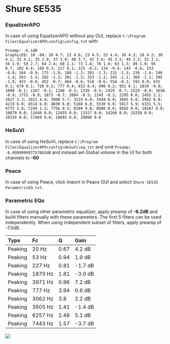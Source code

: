 # Shure SE535

### EqualizerAPO
In case of using EqualizerAPO without any GUI, replace `C:\Program Files\EqualizerAPO\config\config.txt`
with:
```
Preamp: -6.1dB
GraphicEQ: 10 -84; 20 4.7; 22 4.6; 23 4.5; 25 4.4; 26 4.3; 28 4.2; 30 4.1; 32 4.1; 35 3.9; 37 3.8; 40 3.7; 42 3.6; 45 3.5; 49 3.3; 52 3.1; 56 2.9; 59 2.7; 64 2.4; 68 2.1; 73 1.8; 78 1.6; 83 1.3; 89 1.0; 95 0.7; 102 0.4; 109 0.3; 117 0.1; 125 -0.2; 134 -0.4; 143 -0.6; 153 -0.8; 164 -0.9; 175 -1.0; 188 -1.2; 201 -1.3; 215 -1.3; 230 -1.4; 246 -1.4; 263 -1.4; 282 -1.3; 301 -1.3; 323 -1.2; 345 -1.1; 369 -1.1; 395 -1.0; 423 -0.8; 452 -0.7; 484 -0.6; 518 -0.6; 554 -0.2; 593 0.0; 635 0.1; 679 0.1; 726 0.2; 777 0.4; 832 0.4; 890 0.2; 952 0.1; 1019 -0.0; 1090 -0.1; 1167 -0.2; 1248 -0.3; 1336 -0.5; 1429 -0.7; 1529 -0.9; 1636 -0.9; 1751 -0.9; 1873 -0.7; 2004 -0.5; 2145 -0.2; 2295 0.6; 2455 2.1; 2627 3.3; 2811 4.4; 3008 5.7; 3219 6.0; 3444 6.0; 3685 6.0; 3943 6.0; 4219 6.0; 4514 6.0; 4830 6.0; 5168 6.0; 5530 6.0; 5917 5.9; 6331 5.5; 6775 3.9; 7249 1.3; 7756 0.3; 8299 0.0; 8880 0.0; 9502 0.0; 10167 0.0; 10879 0.0; 11640 0.0; 12455 0.0; 13327 0.0; 14260 0.0; 15258 0.0; 16326 0.0; 17469 0.0; 18692 0.0; 20000 0.0
```

### HeSuVi
In case of using HeSuVi, replace `C:\Program Files\EqualizerAPO\config\HeSuVi\eq.txt` and omit `Preamp:
-6.099999997757683dB` and instead set Global volume in the UI for both channels to **-60**

### Peace
In case of using Peace, click *Import* in Peace GUI and select `Shure SE535 ParametricEQ.txt`.

### Parametric EQs
In case of using other parametric equalizer, apply preamp of **-6.2dB** and build filters manually
with these parameters. The first 5 filters can be used independently.
When using independent subset of filters, apply preamp of -7.0dB.

| Type    | Fc      |    Q | Gain    |
|:--------|:--------|:-----|:--------|
| Peaking | 20 Hz   | 0.67 | 4.2 dB  |
| Peaking | 53 Hz   | 0.94 | 1.9 dB  |
| Peaking | 227 Hz  | 0.81 | -1.7 dB |
| Peaking | 1870 Hz | 1.81 | -3.0 dB |
| Peaking | 3971 Hz | 0.96 | 7.2 dB  |
| Peaking | 777 Hz  | 3.94 | 0.6 dB  |
| Peaking | 3062 Hz | 3.8  | 2.2 dB  |
| Peaking | 3605 Hz | 1.41 | -1.4 dB |
| Peaking | 6257 Hz | 2.48 | 5.1 dB  |
| Peaking | 7443 Hz | 1.57 | -3.7 dB |

![](https://raw.githubusercontent.com/jaakkopasanen/AutoEq/master/results/innerfidelity/sbaf-serious/Shure%20SE535/Shure%20SE535.png)